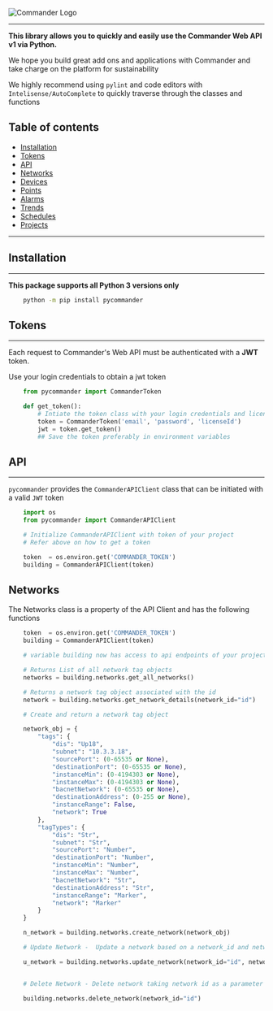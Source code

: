 ![Commander Logo](https://www.kmccontrols.com/wp-content/uploads/2018/11/logo_kmccommander_white.svg)

---

**This library allows you to quickly and easily use the Commander Web API v1 via Python.**

We hope you build great add ons and applications with Commander and take charge on the platform for sustainability

We highly recommend using `pylint` and code editors with `Intelisense/AutoComplete` to quickly traverse through the classes and functions


## Table of contents

* [Installation](#installation)
* [Tokens](#tokens)
* [API](#api)
* [Networks](#networks)
* [Devices](#devices)
* [Points](#points)
* [Alarms](#alarms)
* [Trends](#trends)
* [Schedules](#schedules)
* [Projects](#projects)

---


## Installation 

---

**This package supports all Python 3 versions only**

```bash
    python -m pip install pycommander
```


## Tokens
---
Each request to Commander's Web API must be authenticated with a **JWT** token.

Use your login credentials to obtain a jwt token

```python
    from pycommander import CommanderToken

    def get_token():
        # Intiate the token class with your login credentials and license id of your project
        token = CommanderToken('email', 'password', 'licenseId')
        jwt = token.get_token()
        ## Save the token preferably in environment variables
```

## API

___

`pycommander` provides the `CommanderAPIClient` class that can be initiated with a valid `JWT` token 

```python
    import os
    from pycommander import CommanderAPIClient

    # Initialize CommanderAPIClient with token of your project
    # Refer above on how to get a token

    token  = os.environ.get('COMMANDER_TOKEN')
    building = CommanderAPIClient(token)

```

## Networks

The Networks class is a property of the API Client and has the following functions

```python
    token  = os.environ.get('COMMANDER_TOKEN')
    building = CommanderAPIClient(token)

    # variable building now has access to api endpoints of your project

    # Returns List of all network tag objects 
    networks = building.networks.get_all_networks()

    # Returns a network tag object associated with the id
    network = building.networks.get_network_details(network_id="id")

    # Create and return a network tag object

    network_obj = {
        "tags": {
            "dis": "Up18",
            "subnet": "10.3.3.18",
            "sourcePort": (0-65535 or None),
            "destinationPort": (0-65535 or None),
            "instanceMin": (0-4194303 or None),
            "instanceMax": (0-4194303 or None),
            "bacnetNetwork": (0-65535 or None),
            "destinationAddress": (0-255 or None),
            "instanceRange": False,
            "network": True
        },
        "tagTypes": {
            "dis": "Str",
            "subnet": "Str",
            "sourcePort": "Number",
            "destinationPort": "Number",
            "instanceMin": "Number",
            "instanceMax": "Number",
            "bacnetNetwork": "Str",
            "destinationAddress": "Str",
            "instanceRange": "Marker",
            "network": "Marker"
        }
    }

    n_network = building.networks.create_network(network_obj)

    # Update Network -  Update a network based on a network_id and network tag object

    u_network = building.networks.update_network(network_id="id", network_obj=network_obj)


    # Delete Network - Delete network taking network id as a parameter

    building.networks.delete_network(network_id="id")
```



